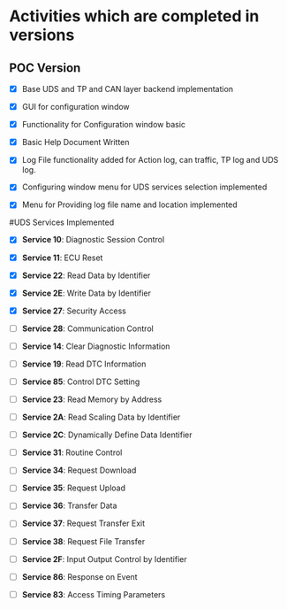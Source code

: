 # Activities which are completed in versions

## POC Version

- [x] Base UDS and TP and CAN layer backend implementation
- [x] GUI for configuration window
- [x] Functionality for Configuration window basic
- [x] Basic Help Document Written
- [x] Log File functionality added for Action log, can traffic, TP log and UDS log.
- [x] Configuring window menu for UDS services selection implemented
- [x] Menu for Providing log file name and location implemented


#UDS Services Implemented
- [x] **Service 10**: Diagnostic Session Control
- [x] **Service 11**: ECU Reset
- [x] **Service 22**: Read Data by Identifier
- [x] **Service 2E**: Write Data by Identifier
- [x] **Service 27**: Security Access
- [ ] **Service 28**: Communication Control
- [ ] **Service 14**: Clear Diagnostic Information
- [ ] **Service 19**: Read DTC Information
- [ ] **Service 85**: Control DTC Setting
- [ ] **Service 23**: Read Memory by Address
- [ ] **Service 2A**: Read Scaling Data by Identifier
- [ ] **Service 2C**: Dynamically Define Data Identifier
- [ ] **Service 31**: Routine Control
- [ ] **Service 34**: Request Download
- [ ] **Service 35**: Request Upload
- [ ] **Service 36**: Transfer Data
- [ ] **Service 37**: Request Transfer Exit
- [ ] **Service 38**: Request File Transfer
- [ ] **Service 2F**: Input Output Control by Identifier
- [ ] **Service 86**: Response on Event
- [ ] **Service 83**: Access Timing Parameters





